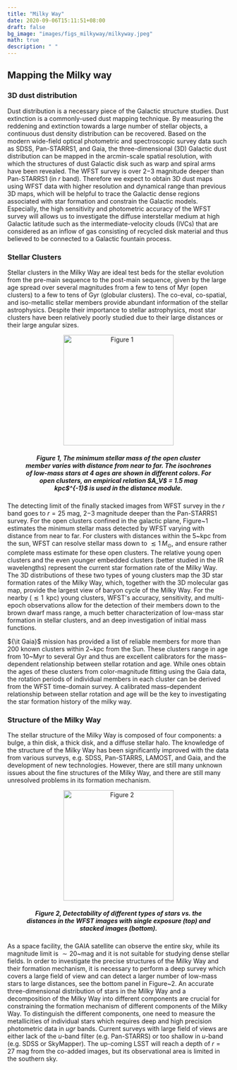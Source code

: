 ```yaml
---
title: "Milky Way"
date: 2020-09-06T15:11:51+08:00
draft: false
bg_image: "images/figs_milkyway/milkyway.jpeg"
math: true
description: " "
---
```


## Mapping the Milky way

### 3D dust distribution

Dust distribution is a necessary piece of the Galactic structure studies. Dust extinction is a commonly-used dust mapping technique. By measuring the reddening and extinction towards a large number of stellar objects, a continuous dust density distribution can be recovered. Based on the modern wide-field optical photometric and spectroscopic survey data such as SDSS, Pan-STARRS1, and Gaia, the three-dimensional (3D) Galactic dust distribution can be mapped in the arcmin-scale spatial resolution, with which the structures of dust Galactic disk such as warp and spiral arms have been revealed. The WFST survey is over 2$-$3 magnitude deeper than Pan-STARRS1 (in $r$ band). Therefore we expect to obtain 3D dust maps using WFST data with higher resolution and dynamical range than previous 3D maps, which will be helpful to trace the Galactic dense regions associated with star formation and constrain the Galactic models. Especially, the high sensitivity  and photometric accuracy of the WFST survey will allows us to investigate the diffuse interstellar medium at high Galactic latitude such as the intermediate-velocity clouds (IVCs) that are considered as an inflow of gas consisting of recycled disk material and thus believed to be connected to a Galactic fountain process.

### Stellar Clusters

Stellar clusters in the Milky Way are ideal test beds for the stellar evolution from the pre-main sequence to the post-main sequence, given by the large age spread over several magnitudes from a few to tens of Myr (open clusters) to a few to tens of Gyr (globular clusters). The co-eval, co-spatial, and iso-metallic stellar members provide abundant information of the stellar astrophysics. Despite their importance to stellar astrophysics, most star clusters have been relatively poorly studied due to their large distances or their large angular sizes. 

<figure>
<div align=center>
  <img src="/images/figs_milkyway/mw_1.png" width="250" title="Figure 1" />
    <figcaption>
      <h5>Figure 1, The minimum stellar mass of the open cluster member varies with distance from near to far. The isochrones of low-mass stars at 4 ages are shown in different colors. For open clusters, an empirical relation $A_V$ = 1.5 mag kpc$^{-1}$ is used in the distance module.</h5>
  </figcaption>
  </div>
</figure>


The detecting limit of the finally stacked images from WFST survey in the $r$ band goes to $r=25$ mag, 2$-$3 magnitude deeper than the Pan-STARRS1 survey. For the open clusters confined in the galactic plane, Figure~1 estimates the minimum stellar mass detected by WFST varying with distance from near to far. For clusters with distances within the 5~kpc from the sun, WFST can resolve stellar mass down to $\lesssim1\,M_\odot$, and ensure rather complete mass estimate for these open clusters. The relative young open clusters and the even younger embedded clusters (better studied in the IR wavelengths) represent the current star formation rate of the Milky Way. The 3D distributions of these two types of young clusters map the 3D star formation rates of the Milky Way, which, together with the 3D molecular gas map, provide the largest view of baryon cycle of the Milky Way. For the nearby ($\lesssim1\,$ kpc) young clusters, WFST's accuracy, sensitivity, and multi-epoch observations allow for the detection of their members down to the brown dwarf mass range, a much better characterization of low-mass star formation in stellar clusters, and an deep investigation of initial mass functions. 

${\it Gaia}$ mission has provided a list of reliable members for more than 200 known clusters within 2~kpc from the Sun. These clusters range in age from 10~Myr to several Gyr and thus are excellent calibrators for the mass–dependent relationship between stellar rotation and age. While ones obtain the ages of these clusters from color-magnitude fitting using the Gaia data, the rotation periods of individual members in each cluster can be derived from the WFST time-domain survey. A calibrated mass–dependent relationship between stellar rotation and age will be the key to investigating the star formation history of the milky way. 




### Structure of the Milky Way

The stellar structure of the Milky Way is composed of four components: a bulge, a thin disk, a thick disk, and a diffuse stellar halo. The knowledge of the structure of the Milky Way has been significantly improved with the data from various surveys, e.g. SDSS, Pan-STARRS, LAMOST, and Gaia, and the development of new technologies. However, there are still many unknown issues about the fine structures of the Milky Way, and there are still many unresolved problems in its formation mechanism.  

<figure>
<div align=center>
  <img src="/images/figs_milkyway/mw_2.png" width="250" title="Figure 2" />
    <figcaption>
      <h5>Figure 2, Detectability of different types of stars vs. the distances in the WFST images with single exposure (top) and stacked images (bottom).</h5>
  </figcaption>
  </div>
</figure>

As a space facility, the GAIA satellite can observe the entire sky, while its magnitude limit is $\sim20$~mag and it is not suitable for studying dense stellar fields. In order to investigate the precise structures of the Milky Way and their formation mechanism, it is necessary to perform a deep survey which covers a large field of view and can detect a larger number of low-mass stars to large distances, see the bottom panel in Figure~2. An accurate three-dimensional distribution of stars in the Milky Way and a decomposition of the Milky Way into different components are crucial for constraining the formation mechanism of different components of the Milky Way. To distinguish the different components, one need to measure the metallicities of individual stars which requires deep and high precision photometric data in $ugr$ bands. Current surveys with large field of views are either lack of the $u$-band filter (e.g. Pan-STARRS) or too shallow in $u$-band (e.g. SDSS or SkyMapper). The up-coming LSST will reach a depth of $r=27$ mag from the co-added images, but its observational area is limited in the southern sky. 
